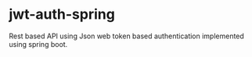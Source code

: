 # jwt-auth-spring
Rest based API using Json web token based authentication implemented using spring boot.
